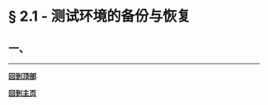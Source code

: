 # § 2.1 - 测试环境的备份与恢复

## 一、



---
[**回到顶部**]()

[**回到主页**](https://github.com/Lingggao/Software-Testing-Basics#%E8%BD%AF%E4%BB%B6%E6%B5%8B%E8%AF%95%E5%9F%BA%E7%A1%80)